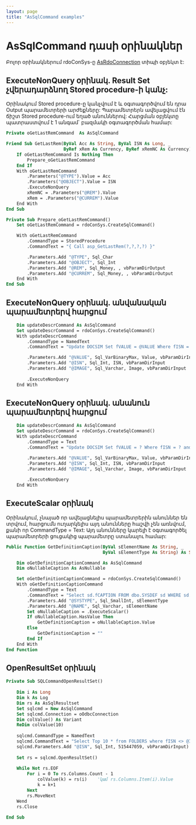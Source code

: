 ```yaml
---
layout: page
title: "AsSqlCommand examples"
---
```


# AsSqlCommand դասի օրինակներ

Բոլոր օրինակներում rdoConSys-ը [AsRdoConnection](../Functions/AsRdoConnection.md) տիպի օբյեկտ է:

## ExecuteNonQuery օրինակ. Result Set չվերադարձնող Stored procedure-ի կանչ:

Օրինակում Stored procedure-ը կանչվում է և օգտագործվում են դրա Output  պարամետրերի արժեքները:
Պարամետրերն ավելացվում էն ճիշտ Stored procedure-ում եղած անուններով: Հարցման օբյեկտը պատրաստվում է 1 անգամ` բազմակի օգտագործման համար:

``` vb
Private oGetLastRemCommand  As AsSqlCommand

Friend Sub GetLastRem(ByVal Acc As String, ByVal ISN As Long, _
                      ByRef xRem As Currency, ByRef xRemNC As Currency)
    If oGetLastRemCommand Is Nothing Then
        Prepare_oGetLastRemCommand
    End If
    With oGetLastRemCommand
        .Parameters("@TYPE").Value = Acc
        .Parameters("@OBJECT").Value = ISN
        .ExecuteNonQuery
        xRemNC = .Parameters("@REM").Value
        xRem = .Parameters("@CURREM").Value
    End With
End Sub

Private Sub Prepare_oGetLastRemCommand()
    Set oGetLastRemCommand = rdoConSys.CreateSqlCommand()

    With oGetLastRemCommand
        .CommandType = StoredProcedure
        .CommandText = "{ Call asp_GetLastRem(?,?,?,?) }"

        .Parameters.Add "@TYPE", Sql_Char
        .Parameters.Add "@OBJECT", Sql_Int
        .Parameters.Add "@REM", Sql_Money, , vbParamDirOutput
        .Parameters.Add "@CURREM", Sql_Money, , vbParamDirOutput
    End With
End Sub

```
## ExecuteNonQuery օրինակ. անվանական պարամետրերվ հարցում

``` vb
    Dim updateDescrCommand As AsSqlCommand
    Set updateDescrCommand = rdoConSys.CreateSqlCommand()
    With updateDescrCommand
        .CommandType = NamedText
        .CommandText = "Update DOCSIM Set fVALUE = @VALUE Where fISN = @ISN and fIMAGE = @IMAGE"

        .Parameters.Add "@VALUE", Sql_VarBinaryMax, Value, vbParamDirInput
        .Parameters.Add "@ISN", Sql_Int, ISN, vbParamDirInput
        .Parameters.Add "@IMAGE", Sql_Varchar, Image, vbParamDirInput
    
        .ExecuteNonQuery
    End With

```

## ExecuteNonQuery օրինակ. անանուն պարամետրերվ հարցում

``` vb
    Dim updateDescrCommand As AsSqlCommand
    Set updateDescrCommand = rdoConSys.CreateSqlCommand()
    With updateDescrCommand
        .CommandType = Text
        .CommandText = "Update DOCSIM Set fVALUE = ? Where fISN = ? and fIMAGE = ?"

        .Parameters.Add "@VALUE", Sql_VarBinaryMax, Value, vbParamDirInput
        .Parameters.Add "@ISN", Sql_Int, ISN, vbParamDirInput
        .Parameters.Add "@IMAGE", Sql_Varchar, Image, vbParamDirInput
    
        .ExecuteNonQuery
    End With

```

## ExecuteScalar օրինակ

Օրինակում, չնայած որ ավելացնելիս պարամետրերին անուններ են տրվում, հարցումն ուղարկելիս այդ անունները հաշվի չեն առնվում, քանի որ CommandType = Text: Այդ անունները կարելի է օգտագործել պարամետրերի ցուցակից պարամետրը ստանալու համար:

``` vb
Public Function GetDefinitionCaption(ByVal sElementName As String, _
                                     ByVal sElementType As String) As String

    Dim oGetDefinitionCaptionCommand As AsSqlCommand
    Dim oNullableCaption As AsNullable

    Set oGetDefinitionCaptionCommand = rdoConSys.CreateSqlCommand()
    With oGetDefinitionCaptionCommand
        .CommandType = Text
        .CommandText = "Select sd.fCAPTION FROM dbo.SYSDEF sd WHERE sd.fSYSTYPE = ? AND sd.fNAME = ?"
        .Parameters.Add "@SYSTYPE", Sql_SmallInt, sElementType
        .Parameters.Add "@NAME", Sql_Varchar, sElementName
        Set oNullableCaption = .ExecuteScalar()
        If oNullableCaption.HasValue Then
            GetDefinitionCaption = oNullableCaption.Value
        Else
            GetDefinitionCaption = ""
        End If
    End With
End Function
```


## OpenResultSet օրինակ

``` vb
Private Sub SQLCommandOpenResultSet()
    
    Dim i As Long
    Dim k As Log
    Dim rs As AsSqlResultset
    Set sqlcmd = New AsSqlCommand
    Set sqlcmd.Connection = oOdbcConnection
    Dim colValue() As Variant
    ReDim colValue(10)
    
    sqlcmd.CommandType = NamedText
    sqlcmd.CommandText = "Select Top 10 * from FOLDERS where fISN <> @ISN"
    sqlcmd.Parameters.Add "@ISN", Sql_Int, 515447059, vbParamDirInput)
   
    Set rs = sqlcmd.OpenResultSet()
    
    While Not rs.EOF
        For i = 0 To rs.Columns.Count - 1
            colValue(k) = rs(i)    'կամ rs.Columns.Item(i).Value
            k = k+1
        Next
        rs.MoveNext
    Wend
    rs.Close
 
End Sub
```